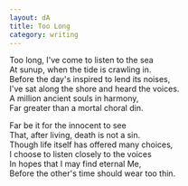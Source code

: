 ```yaml
---
layout: dA
title: Too Long
category: writing
---
```


Too long, I've come to listen to the sea <br />
At sunup, when the tide is crawling in. <br />
Before the day's inspired to lend its noises, <br />
I've sat along the shore and heard the voices. <br />
A million ancient souls in harmony, <br />
Far greater than a mortal choral din.

Far be it for the innocent to see <br />
That, after living, death is not a sin. <br />
Though life itself has offered many choices, <br />
I choose to listen closely to the voices <br />
In hopes that I may find eternal Me, <br />
Before the other's time should wear too thin.
